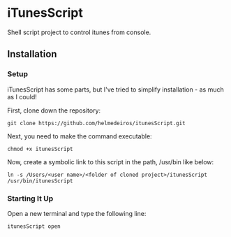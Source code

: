 iTunesScript
============

Shell script project to control itunes from console.

## Installation

### Setup

iTunesScript has some parts, but I've tried to simplify installation - as much as I could!

First, clone down the repository:

    git clone https://github.com/helmedeiros/itunesScript.git
    
Next, you need to make the command executable:

    chmod +x itunesScript
    
Now, create a symbolic link to this script in the path, /usr/bin like below:

    ln -s /Users/<user name>/<folder of cloned project>/itunesScript /usr/bin/itunesScript


### Starting It Up

Open a new terminal and type the following line:

    itunesScript open
